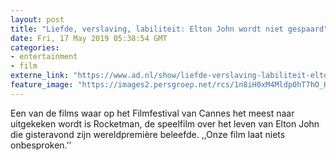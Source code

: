 ```yaml
---
layout: post
title: "Liefde, verslaving, labiliteit: Elton John wordt niet gespaard"
date: Fri, 17 May 2019 05:38:54 GMT
categories: 
- entertainment 
- film 
externe_link: "https://www.ad.nl/show/liefde-verslaving-labiliteit-elton-john-wordt-niet-gespaard~a5d8b7f8/"
feature_image: "https://images2.persgroep.net/rcs/1n8iH0xM4Mldp0hT7hO_HU-vSy0/diocontent/148539187/_fitwidth/400/?appId=21791a8992982cd8da851550a453bd7f&quality=0.7"
---
```


Een van de films waar op het Filmfestival van Cannes het meest naar uitgekeken wordt is Rocketman, de speelfilm over het leven van Elton John die gisteravond zijn wereldpremière beleefde. ,,Onze film laat niets onbesproken.’’
